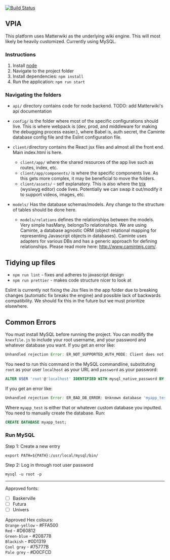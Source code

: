 [![Build Status](https://travis-ci.com/Mordax/VPIA.svg?token=9JzkqwDk7NTPWEGwRNt4&branch=master)](https://travis-ci.com/Mordax/VPIA)
## VPIA

This platform uses Matterwiki as the underlying wiki engine. This will most likely be heavily customized. Currently using MySQL.

### Instructions
1. Install [node](https://nodejs.org/en/)
2. Navigate to the project folder
3. Install dependencies: `npm install`
4. Run the application: `npm run start`

### Navigating the folders
* `api/` directory contains code for node backend.
TODO: add Matterwiki's api documentation

* `config/` is the folder where most of the specific configurations should live. This is where webpack is (dev, prod, and middleware for making the debugging process easier.), where Babel is, auth secret, the Caminte database config file and the Eslint configuration file. 

* `client/`directory contains the React jsx files and almost all the front end. Main index.html is here.  
    * `client/app/` where the shared resources of the app live such as routes, index, etc.
    * `client/app/components/` is where the specific components live. As this gets more complex, it may be beneficial to move the folders.
    * `client/assets/` - self explanatory. This is also where the [trix](https://github.com/basecamp/trix) (wysiwyg editor) code lives. Potentially we can swap it out/modify it to support videos, images, etc.

* `models/` Has the database schemas/models. Any change to the structure of tables should be done here.
    * `models/relations` defines the relationships between the models. Very simple hasMany, belongsTo relationships. We are using Caminte, a database agnostic ORM (object relational mapping for representing Javascript objects in databases). Caminte uses adapters for various DBs and has a generic approach for defining relationships. Please read more here: http://www.camintejs.com/.

## Tidying up files
* `npm run lint` - fixes and adheres to javascript design
* `npm run prettier` - makes code structure nicer to look at

Eslint is currently not fixing the Jsx files in the app folder due to breaking changes (automatic fix breaks the engine) and possible lack of backwards compatibility. We should fix this in the future but we must prioritize elsewhere.

## Common Errors
You must install MySQL before running the project. You can modify the `knexfile.js` to include your root username, and your password and whatever database you want.
If you get an error like:
```javascript
Unhandled rejection Error: ER_NOT_SUPPORTED_AUTH_MODE: Client does not support authentication protocol requested by server; consider upgrading MySQL client
```
You need to run this command in the MySQL commandline, substituting `root` as your user `localhost` as your URL and `password` as your password:
```sql
ALTER USER 'root'@'localhost' IDENTIFIED WITH mysql_native_password BY 'password'
```

If you get an error like:
```javascript
Unhandled rejection Error: ER_BAD_DB_ERROR: Unknown database 'myapp_test'
```
Where `myapp_test` is either that or whatever custom database you inputted. You need to manually create the database.
Run:
```sql
CREATE DATABASE myapp_test;
```
### Run MySQL
Step 1: Create a new entry
```
export PATH=${PATH}:/usr/local/mysql/bin/
```
Step 2: Log in through root user password
```
mysql -u root -p
```

---

Approved fonts:  
* [ ] Baskerville  
* [ ] Futura
* [ ] Univers

Approved Hex colours:  
`Orange-yellow` - #FFA500  
`Red` - #D60812  
`Green-blue` - #208778    
`Blackish` - #0D1319  
`Cool gray` - #75777B  
`Pale grey` - #D0CFCD  
